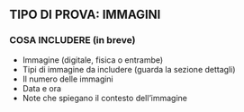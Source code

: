 <h2>TIPO DI PROVA: IMMAGINI</h2>
<h3>COSA INCLUDERE (in breve)</h3>
<ul>
    <li>Immagine (digitale, fisica o entrambe)</li>
    <li>Tipi di immagine da includere (guarda la sezione dettagli)</li>
    <li>Il numero delle immagini</li>
    <li>Data e ora</li>
    <li>Note che spiegano il contesto dell’immagine</li>
</ul>